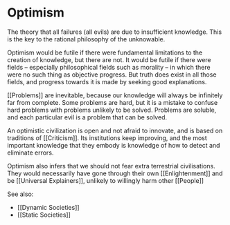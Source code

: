 # Optimism

The theory that all failures (all evils) are due to insufficient knowledge. 
This is the key to the rational philosophy of the unknowable.

Optimism would be futile if there were fundamental limitations to the creation of knowledge, but there are not. It would be futile if there were fields – especially philosophical fields such as morality – in which there were no such thing as objective progress. But truth does exist in all those fields, and progress towards it is made by seeking good explanations.

[[Problems]] are inevitable, because our knowledge will always be infinitely far from complete. Some problems are hard, but it is a mistake to confuse hard problems with problems unlikely to be solved. Problems are soluble, and each particular evil is a problem that can be solved. 

An optimistic civilization is open and not afraid to innovate, and is based on traditions of [[Criticism]]. Its institutions keep improving, and the most important knowledge that they embody is knowledge of how to detect and eliminate errors. 

Optimism also infers that we should not fear extra terrestrial civilisations. They would necessarily have gone through their own [[Enlightenment]] and be [[Universal Explainers]], unlikely to willingly harm other [[People]]

See also:
- [[Dynamic Societies]]
- [[Static Societies]]
